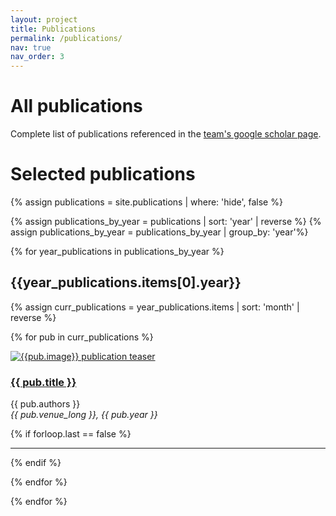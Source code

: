 ```yaml
---
layout: project
title: Publications
permalink: /publications/
nav: true
nav_order: 3 
---
```


# All publications

Complete list of publications referenced in the <a href="https://scholar.google.com/citations?user=eM4nZ1sAAAAJ&hl=en">team's google scholar page</a>.  

# Selected publications

{% assign publications = site.publications | where: 'hide', false %}
<!-- {% assign publications_by_year = publications | group_by: 'year' | sort: 'year' |  reverse %} -->
{% assign publications_by_year = publications |  sort: 'year' |  reverse %}
{% assign publications_by_year = publications_by_year | group_by: 'year'%}

{% for year_publications in publications_by_year %}

<h2>{{year_publications.items[0].year}}</h2>

{% assign curr_publications = year_publications.items | sort: 'month' | reverse %}

{% for pub in curr_publications %}

<div class="row">
    <div class="col-md-4">
         <div class="pubteaserbs">
            <a href="{{site.url  | append: site.baseurl | append: pub.permalink}}">
            <img class="media-object" src="../{{ pub.image }}" alt="{{pub.image}} publication teaser"/>
             </a>
        </div>
    </div>
    <!-- <div class="col-md-1"></div> -->
    <div class="col-md-8">
        <div class="pubitembs">
  <h3><a href="{{site.url  | append: site.baseurl | append: pub.permalink}}">{{ pub.title }}</a></h3>
  <p class="b">{{ pub.authors }}
    <br>
    <em>{{ pub.venue_long }}, {{ pub.year }}</em>
   </p>
</div>
</div>
</div>

{% if forloop.last == false %}
<hr>
{% endif %}

{% endfor %}

{% endfor %}
